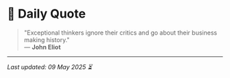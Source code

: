 # 📜 Daily Quote

> "Exceptional thinkers ignore their critics and go about their business making history."  
> — **John Eliot**

---

_Last updated: 09 May 2025 ⏳_
